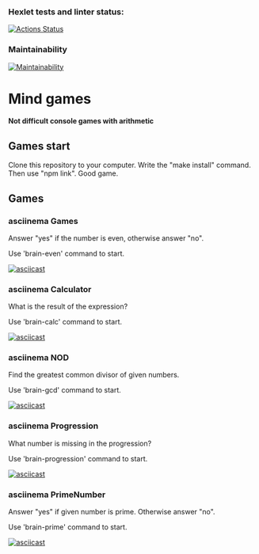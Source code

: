 ### Hexlet tests and linter status:
[![Actions Status](https://github.com/GatyzkayaGeka/frontend-project-44/workflows/hexlet-check/badge.svg)](https://github.com/GatyzkayaGeka/frontend-project-44/actions)

### Maintainability
[![Maintainability](https://api.codeclimate.com/v1/badges/6fa9b3970527baf94b5b/maintainability)](https://codeclimate.com/github/GatyzkayaGeka/frontend-project-44/maintainability)

# Mind games

#### Not difficult console games with arithmetic

## Games start

Clone this repository to your computer. Write the "make install" command. Then use "npm link". Good game.

## Games

### asciinema Games

Answer "yes" if the number is even, otherwise answer "no".

Use 'brain-even' command to start.

[![asciicast](https://asciinema.org/a/c9R5WPxi4h2zG40AaVBOsqy9D.svg)](https://asciinema.org/a/c9R5WPxi4h2zG40AaVBOsqy9D)

### asciinema Calculator

What is the result of the expression?

Use 'brain-calc' command to start.

[![asciicast](https://asciinema.org/a/538589.svg)](https://asciinema.org/a/538589)

### asciinema NOD

Find the greatest common divisor of given numbers.

Use 'brain-gcd' command to start.

[![asciicast](https://asciinema.org/a/538696.svg)](https://asciinema.org/a/538696)

### asciinema Progression

What number is missing in the progression?

Use 'brain-progression' command to start.

[![asciicast](https://asciinema.org/a/539457.svg)](https://asciinema.org/a/539457)

### asciinema PrimeNumber

Answer "yes" if given number is prime. Otherwise answer "no".

Use 'brain-prime' command to start.

[![asciicast](https://asciinema.org/a/539549.svg)](https://asciinema.org/a/539549)